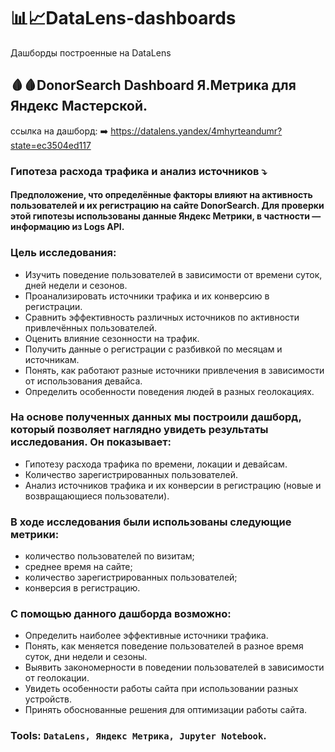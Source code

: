 # :bar_chart::chart_with_upwards_trend:DataLens-dashboards
Дашборды построенные на DataLens
## :drop_of_blood::drop_of_blood:DonorSearch Dashboard Я.Метрика для Яндекс Мастерской.
 ссылка на дашборд: :arrow_right:  <https://datalens.yandex/4mhyrteandumr?state=ec3504ed117>
 ### Гипотеза расхода трафика и анализ источников :arrow_heading_down:
 #### Предположение, что определённые факторы влияют на активность пользователей и их регистрацию на сайте DonorSearch. Для проверки этой гипотезы использованы данные Яндекс Метрики, в частности — информацию из Logs API.
 ### Цель исследования:
 - Изучить поведение пользователей в зависимости от времени суток, дней недели и сезонов.
- Проанализировать источники трафика и их конверсию в регистрации.
- Сравнить эффективность различных источников по активности привлечённых пользователей.
- Оценить влияние сезонности на трафик.
- Получить данные о регистрации с разбивкой по месяцам и источникам.
- Понять, как работают разные источники привлечения в зависимости от использования девайса.
- Определить особенности поведения людей в разных геолокациях.
### На основе полученных данных мы построили дашборд, который позволяет наглядно увидеть результаты исследования. Он показывает:
- Гипотезу расхода трафика по времени, локации и девайсам.
- Количество зарегистрированных пользователей.
- Анализ источников трафика и их конверсии в регистрацию (новые и возвращающиеся пользователи).
### В ходе исследования были использованы следующие метрики:
- количество пользователей по визитам;
- среднее время на сайте;
- количество зарегистрированных пользователей;
- конверсия в регистрацию.
### С помощью данного дашборда возможно:
- Определить наиболее эффективные источники трафика.
- Понять, как меняется поведение пользователей в разное время суток, дни недели и сезоны.
- Выявить закономерности в поведении пользователей в зависимости от геолокации.
- Увидеть особенности работы сайта при использовании разных устройств.
- Принять обоснованные решения для оптимизации работы сайта.
### Tools: `DataLens, Яндекс Метрика, Jupyter Notebook`.
